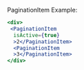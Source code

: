 PaginationItem Example:
```jsx
<div>
 <PaginationItem
  isActive={true}
  >2</PaginationItem>
  <PaginationItem
  >3</PaginationItem>
</div>
```
